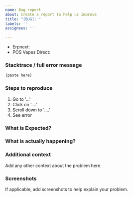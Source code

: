 ```yaml
---
name: Bug report
about: Create a report to help us improve
title: "[BUG]: "
labels: ''
assignees: ''

---
```


<!--  Thanks for your time to make POS Vapes Direct better with your feedback 👍

**IMPORTANT** Before reporting a bug:

A properly detailed bug report can save a LOT of time and help fixing issues as soon as possible.
- ->

### Versions

- Frappe: <!-- ex: V12.13.0 -->
- Erpnext: <!-- ex: V13.14.0 -->
- POS Vapes Direct: <!-- ex: V01.0.2 -->

### Stacktrace / full error message

```javascript
(paste here)
```

### Steps to reproduce

1. Go to '...'
2. Click on '....'
3. Scroll down to '....'
4. See error

### What is Expected?


### What is actually happening?


### Additional context
Add any other context about the problem here.


### Screenshots
If applicable, add screenshots to help explain your problem.
